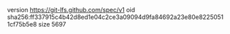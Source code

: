 version https://git-lfs.github.com/spec/v1
oid sha256:ff337915c4b42d8ed1e04c2ce3a09094d9fa84692a23e80e82250511cf75b5e8
size 5697
